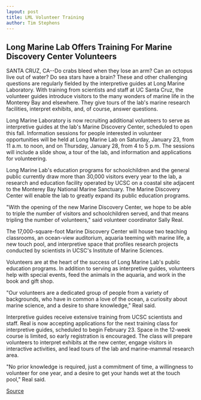 ```yaml
---
layout: post
title: LML Volunteer Training
author: Tim Stephens
---
```


## Long Marine Lab Offers Training For Marine Discovery Center Volunteers

SANTA CRUZ, CA--Do crabs bleed when they lose an arm? Can an octopus live out of water? Do sea stars have a brain? These and other challenging questions are regularly fielded by the interpretive guides at Long Marine Laboratory. With training from scientists and staff at UC Santa Cruz, the volunteer guides introduce visitors to the many wonders of marine life in the Monterey Bay and elsewhere. They give tours of the lab's marine research facilities, interpret exhibits, and, of course, answer questions.

Long Marine Laboratory is now recruiting additional volunteers to serve as interpretive guides at the lab's Marine Discovery Center, scheduled to open this fall. Information sessions for people interested in volunteer opportunities will be held at Long Marine Lab on Saturday, January 23, from 11 a.m. to noon, and on Thursday, January 28, from 4 to 5 p.m. The sessions will include a slide show, a tour of the lab, and information and applications for volunteering.

Long Marine Lab's education programs for schoolchildren and the general public currently draw more than 30,000 visitors every year to the lab, a research and education facility operated by UCSC on a coastal site adjacent to the Monterey Bay National Marine Sanctuary. The Marine Discovery Center will enable the lab to greatly expand its public education programs.

"With the opening of the new Marine Discovery Center, we hope to be able to triple the number of visitors and schoolchildren served, and that means tripling the number of volunteers," said volunteer coordinator Sally Real.

The 17,000-square-foot Marine Discovery Center will house two teaching classrooms, an ocean-view auditorium, aquaria teeming with marine life, a new touch pool, and interpretive space that profiles research projects conducted by scientists in UCSC's Institute of Marine Sciences.

Volunteers are at the heart of the success of Long Marine Lab's public education programs. In addition to serving as interpretive guides, volunteers help with special events, feed the animals in the aquaria, and work in the book and gift shop.

"Our volunteers are a dedicated group of people from a variety of backgrounds, who have in common a love of the ocean, a curiosity about marine science, and a desire to share knowledge," Real said.

Interpretive guides receive extensive training from UCSC scientists and staff. Real is now accepting applications for the next training class for interpretive guides, scheduled to begin February 23. Space in the 12-week course is limited, so early registration is encouraged. The class will prepare volunteers to interpret exhibits at the new center, engage visitors in interactive activities, and lead tours of the lab and marine-mammal research area.

"No prior knowledge is required, just a commitment of time, a willingness to volunteer for one year, and a desire to get your hands wet at the touch pool," Real said.

[Source](http://www1.ucsc.edu/news_events/press_releases/archive/98-99/01-99/lmlvols.htm "Permalink to UC Santa Cruz: LML Volunteer Training")
